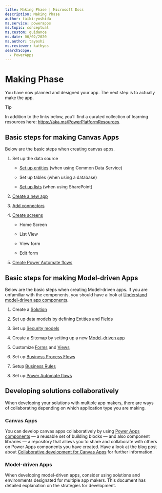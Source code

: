 ```yaml
---
title: Making Phase | Microsoft Docs
description: Making Phase
author: taiki-yoshida
ms.service: powerapps
ms.topic: conceptual
ms.custom: guidance
ms.date: 06/02/2020
ms.author: tayoshi
ms.reviewer: kathyos
searchScope:  
  - PowerApps
---
```


# Making Phase

You have now planned and designed your app. The next step is to actually make
the app.

> [!TIP]
> In addition to the links below, you’ll find a curated collection of
learning resources here: <https://aka.ms/PowerPlatformResources>.

## Basic steps for making Canvas Apps


Below are the basic steps when creating canvas apps.

1.  Set up the data source

    -   [Set up
        entities](../../maker/common-data-service/create-edit-entities.md)
        (when using Common Data Service)

    -   Set up tables (when using a database)

    -   [Set up
        lists](https://support.office.com/article/create-a-list-in-sharepoint-0d397414-d95f-41eb-addd-5e6eff41b083)
        (when using SharePoint)

2.  [Create a new
    app](../../maker/canvas-apps/getting-started#build-an-app.md)

3.  [Add
    connectors](../../maker/canvas-apps/add-manage-connections.md)

4.  [Create
    screens](../../maker/canvas-apps/add-screen-context-variables)

    -   Home Screen

    -   List View

    -   View form

    -   Edit form

5.  [Create Power Automate
    flows](https://docs.microsoft.com/power-automate/get-started-logic-flow)

## Basic steps for making Model-driven Apps

Below are the basic steps when creating Model-driven apps. If you are unfamiliar
with the components, you should have a look at [Understand model-driven app
components](../../maker/model-driven-apps/model-driven-app-components.md).

1.  Create a
    [Solution](../../maker/model-driven-apps/distribute-model-driven-app.md)

2.  Set up data models by defining
    [Entities](../../maker/common-data-service/entity-overview.md)
    and
    [Fields](../../maker/common-data-service/fields-overview.md)

3.  Set up [Security
    models](https://docs.microsoft.com/power-platform/admin/security-roles-privileges)

4.  Create a Sitemap by setting up a new [Model-driven
    app](../../maker/model-driven-apps/build-first-model-driven-app.md)

5.  Customize
    [Forms](../../maker/model-driven-apps/create-design-forms.md)
    and
    [Views](../../maker/model-driven-apps/create-edit-views.md)

6.  Set up [Business Process
    Flows](https://docs.microsoft.com/power-automate/business-process-flows-overview)

7.  Setup [Business
    Rules](../../maker/model-driven-apps/create-business-rules-recommendations-apply-logic-form.md)

8.  Set up [Power Automate
    flows](https://docs.microsoft.com/power-automate/connection-cds)

## Developing solutions collaboratively

When developing your solutions with multiple app makers, there are ways of
collaborating depending on which application type you are making.

### Canvas Apps

You can develop canvas apps collaboratively by using [Power Apps
components](../../maker/canvas-apps/create-component.md)
— a reusable set of building blocks — and also component libraries — a
repository that allows you to share and collaborate with others on Power Apps
components you have created. Have a look at the blog post about [Collaborative
development for Canvas
Apps](https://powerapps.microsoft.com/blog/collaborative-development-for-powerapps-canvas-apps/)
for further information.

### Model-driven Apps

When developing model-driven apps, consider using solutions and
environments designated for multiple app makers. This document has detailed
explanation on the strategies for development.
